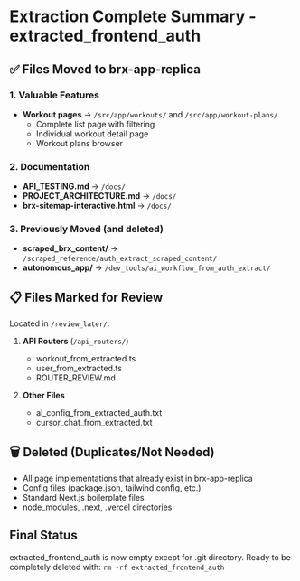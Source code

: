 # Extraction Complete Summary - extracted_frontend_auth

## ✅ Files Moved to brx-app-replica

### 1. Valuable Features
- **Workout pages** → `/src/app/workouts/` and `/src/app/workout-plans/`
  - Complete list page with filtering
  - Individual workout detail page
  - Workout plans browser

### 2. Documentation
- **API_TESTING.md** → `/docs/`
- **PROJECT_ARCHITECTURE.md** → `/docs/`
- **brx-sitemap-interactive.html** → `/docs/`

### 3. Previously Moved (and deleted)
- **scraped_brx_content/** → `/scraped_reference/auth_extract_scraped_content/`
- **autonomous_app/** → `/dev_tools/ai_workflow_from_auth_extract/`

## 📋 Files Marked for Review

Located in `/review_later/`:

1. **API Routers** (`/api_routers/`)
   - workout_from_extracted.ts
   - user_from_extracted.ts
   - ROUTER_REVIEW.md

2. **Other Files**
   - ai_config_from_extracted_auth.txt
   - cursor_chat_from_extracted.txt

## 🗑️ Deleted (Duplicates/Not Needed)
- All page implementations that already exist in brx-app-replica
- Config files (package.json, tailwind.config, etc.)
- Standard Next.js boilerplate files
- node_modules, .next, .vercel directories

## Final Status
extracted_frontend_auth is now empty except for .git directory.
Ready to be completely deleted with: `rm -rf extracted_frontend_auth` 